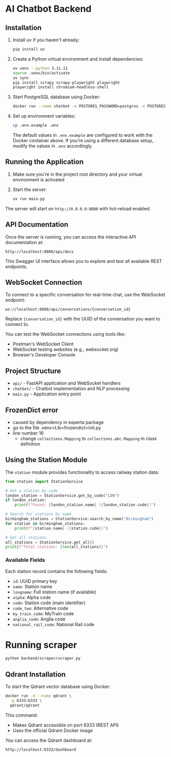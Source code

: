 # AI Chatbot Backend

## Installation

1. Install uv if you haven't already:

   ```bash
   pip install uv
   ```

2. Create a Python virtual environment and install dependencies:

   ```bash
   uv venv --python 3.11.11
   source .venv/bin/activate
   uv sync
   pip install scrapy scrapy-playwright playwright
   playwright install chromium-headless-shell
   ```

3. Start PostgreSQL database using Docker:

   ```bash
   docker run --name chatbot -e POSTGRES_PASSWORD=postgres -e POSTGRES_USER=postgres -e POSTGRES_DB=chatbot -p 5432:5432 -d postgres:alpine
   ```

4. Set up environment variables:

   ```bash
   cp .env.example .env
   ```

   The default values in `.env.example` are configured to work with the Docker container above. If you're using a different database setup, modify the values in `.env` accordingly.

## Running the Application

1. Make sure you're in the project root directory and your virtual environment is activated

2. Start the server:
   ```bash
   uv run main.py
   ```

The server will start on `http://0.0.0.0:8080` with hot-reload enabled.

## API Documentation

Once the server is running, you can access the interactive API documentation at:

```
http://localhost:8080/api/docs
```

This Swagger UI interface allows you to explore and test all available REST endpoints.

## WebSocket Connection

To connect to a specific conversation for real-time chat, use the WebSocket endpoint:

```
ws://localhost:8080/api/conversations/{conversation_id}
```

Replace `{conversation_id}` with the UUID of the conversation you want to connect to.

You can test the WebSocket connections using tools like:

- Postman's WebSocket Client
- WebSocket testing websites (e.g., websocket.org)
- Browser's Developer Console

## Project Structure

- `api/` - FastAPI application and WebSocket handlers
- `chatbot/` - Chatbot implementation and NLP processing
- `main.py` - Application entry point

## FrozenDict error

- caused by dependency in experta package
- go to the file .venv>Lib>frozendict>init.py
- line number 16
  - change `collections.Mapping` to `collections.abc.Mapping` in class definition

## Using the Station Module

The `station` module provides functionality to access railway station data:

```python
from station import StationService

# Get a station by code
london_station = StationService.get_by_code("LDN")
if london_station:
    print(f"Found: {london_station.name} ({london_station.code})")

# Search for stations by name
birmingham_stations = StationService.search_by_name("Birmingham")
for station in birmingham_stations:
    print(f"{station.name} ({station.code})")

# Get all stations
all_stations = StationService.get_all()
print(f"Total stations: {len(all_stations)}")
```

### Available Fields

Each station record contains the following fields:

- `id`: UUID primary key
- `name`: Station name
- `longname`: Full station name (if available)
- `alpha`: Alpha code
- `code`: Station code (main identifier)
- `code_two`: Alternative code
- `my_train_code`: MyTrain code
- `anglia_code`: Anglia code
- `national_rail_code`: National Rail code

# Running scraper

```bash
python backend/scraper/scraper.py
```

## Qdrant Installation

To start the Qdrant vector database using Docker:

```bash
docker run -d --name qdrant \
  -p 6333:6333 \
  qdrant/qdrant
```

This command:

- Makes Qdrant accessible on port 6333 (REST API)
- Uses the official Qdrant Docker image

You can access the Qdrant dashboard at:

```
http://localhost:6333/dashboard
```
